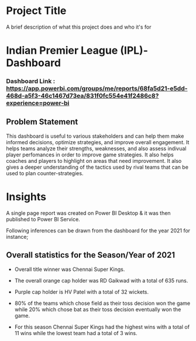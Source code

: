 
# Project Title

A brief description of what this project does and who it's for


# Indian Premier League (IPL)-Dashboard

### Dashboard Link : https://app.powerbi.com/groups/me/reports/68fa5d21-e5dd-468d-a5f3-46c1467d73ea/831f0fc554e41f2486c8?experience=power-bi

## Problem Statement

This dashboard is useful to various stakeholders and can help them make informed decisions, optimize strategies, and improve overall engagement. It helps teams analyze their strengths, weaknesses, and also assess indivual player perfomances in order to improve game strategies. It also helps coaches and players to highlight on areas that need improvement. It also gives a deeper understanding of the tactics used by rival teams that can be used to plan counter-strategies.


# Insights

A single page report was created on Power BI Desktop & it was then published to Power BI Service.

Following inferences can be drawn from the dashboard for the year 2021 for instance;

## Overall statistics for the Season/Year of 2021

   - Overall title winner was Chennai Super Kings.
   - The overall orange cap holder was RD Gaikwad with a total of 635 runs.
   - Purple cap holder is HV Patel with a total of 32 wickets.
   - 80% of the teams which chose field as their toss decision won the game while 20% which chose bat as their toss decision eventually won the game.

   - For this season Chennai Super Kings had the highest wins with a total of 11 wins while the lowest team had a total of 3 wins.

